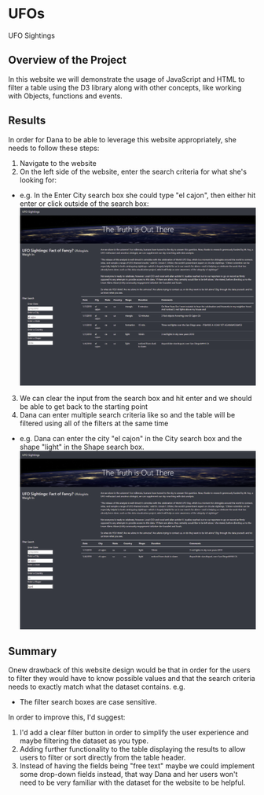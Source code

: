 # UFOs

UFO Sightings

## Overview of the Project

In this website we will demonstrate the usage of JavaScript and HTML to filter a table using the D3 library along with other concepts, like working with Objects, functions and events.

## Results

In order for Dana to be able to leverage this website appropriately, she needs to follow these steps:

1. Navigate to the website
2. On the left side of the website, enter the search criteria for what she's looking for:

- e.g. In the Enter City search box she could type "el cajon", then either hit enter or click outside of the search box:
  ![Using the filter search box](/static/images/walkthrough_sample1.png " Using the search box to filter the UFO dataset.")

3. We can clear the input from the search box and hit enter and we should be able to get back to the starting point
4. Dana can enter multiple search criteria like so and the table will be filtered using all of the filters at the same time

- e.g. Dana can enter the city "el cajon" in the City search box and the shape "light" in the Shape search box.
  ![Using multiple filter search boxes](/static/images/walkthrough_sample2.png " Using multiple search boxes to filter the UFO dataset.")

## Summary

Onew drawback of this website design would be that in order for the users to filter they would have to know possible values and that the search criteria needs to exactly match what the dataset contains.
e.g.

- The filter search boxes are case sensitive.

In order to improve this, I'd suggest:

1. I'd add a clear filter button in order to simplify the user experience and maybe filtering the dataset as you type.
2. Adding further functionality to the table displaying the results to allow users to filter or sort directly from the table header.
3. Instead of having the fields being "free text" maybe we could implement some drop-down fields instead, that way Dana and her users won't need to be very familiar with the dataset for the website to be helpful.
